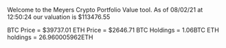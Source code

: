 Welcome to the Meyers Crypto Portfolio Value tool. 
As of 08/02/21 at 12:50:24 our valuation is $113476.55 

BTC Price = $39737.01
 ETH Price = $2646.71
BTC Holdings = 1.06BTC
 ETH holdings = 26.960005962ETH 
